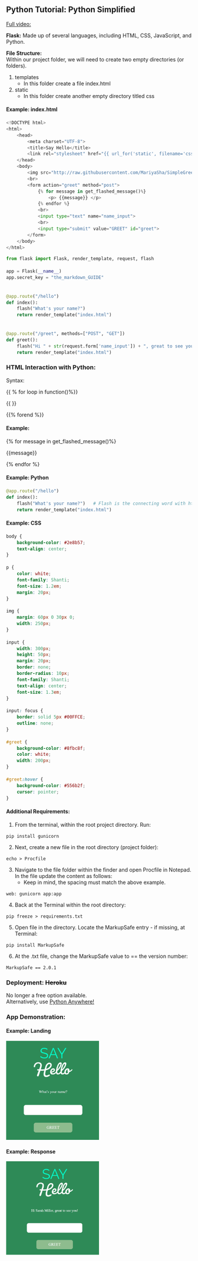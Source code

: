 ## Python Tutorial: Python Simplified  

[Full video:](https://www.youtube.com/watch?v=6plVs_ytIH8&t=425s)

**Flask:** Made up of several languages, including HTML, CSS, JavaScript, and Python.

**File Structure:**   
Within our project folder, we will need to create two empty directories (or folders). 
1. templates  
    - In this folder create a file index.html
2. static 
    - In this folder create another empty directory titled css

#### Example: index.html
```Python
<!DOCTYPE html>
<html>
    <head>
        <meta charset="UTF-8">
        <title>Say Hello</title>
        <link rel="stylesheet" href="{{ url_for('static', filename='css/main.css')}}">
    </head>
    <body>
        <img src="http://raw.githubusercontent.com/MariyaSha/SimpleGreetingApp/main/logo.png">
        <br>
        <form action="greet" method="post">
            {% for message in get_flashed_message()%}
                <p> {{message}} </p>
            {% endfor %}
            <br>
            <input type="text" name="name_input">
            <br>
            <input type="submit" value="GREET" id="greet">
        </form>
    </body>
</html>
```

```Python
from flask import Flask, render_template, request, flash

app = Flask(__name__)
app.secret_key = "the_markdown_GUIDE"


@app.route("/hello")
def index():
    flash("What's your name?")
    return render_template("index.html")


@app.route("/greet", methods=["POST", "GET"])
def greet():
    flash("Hi " + str(request.form['name_input']) + ", great to see you!")
    return render_template("index.html")
```

### **HTML Interaction with Python:**
Syntax:

{{ % for loop in function()%}}
    <p>{{   }}</p>
{{% forend %}}

#### Example: 

{% for message in get_flashed_message()%}
 <p> {{message}} </p>
{% endfor %}


#### Example: Python
```Python 
@app.route("/hello")
def index():
    flash("What's your name?")   # Flash is the connecting word with html
    return render_template("index.html")
```

#### Example: CSS
```CSS
body {
    background-color: #2e8b57;
    text-align: center;
}

p {
    color: white;
    font-family: Shanti;
    font-size: 1.2em;
    margin: 20px;
}

img {
    margin: 60px 0 30px 0;
    width: 250px;
}

input {
    width: 300px;
    height: 50px;
    margin: 20px;
    border: none;
    border-radius: 10px;
    font-family: Shanti;
    text-align: center;
    font-size: 1.3em;
}

input: focus {
    border: solid 5px #00FFCE;
    outline: none;
}

#greet {
    background-color: #8fbc8f;
    color: white;
    width: 200px;
}

#greet:hover {
    background-color: #556b2f;
    cursor: pointer;
}
```
#### **Additional Requirements:**
1. From the terminal, within the root project directory. Run:
```
pip install gunicorn
```
2. Next, create a new file in the root directory (project folder):
```
echo > Procfile 
```
3. Navigate to the file folder within the finder and open Procfile in Notepad. In the file update the content as follows:
    - Keep in mind, the spacing must match the above example.
```
web: gunicorn app:app
```
4. Back at the Terminal within the root directory:
``` 
pip freeze > requirements.txt
```
5. Open file in the directory. Locate the MarkupSafe entry - if missing, at Terminal:
``` 
pip install MarkupSafe
```

 6. At the .txt file, change the MarkupSafe value to == the version number:
 ```
 MarkupSafe == 2.0.1
 ```

### **Deployment:** ~~Heroku~~  
 No longer a free option available.  
 Alternatively, use [Python Anywhere!](https://www.pythonanywhere.com)
 
 ### **App Demonstration:**
#### Example: Landing
<img src="https://github.com/grassLEE/grassleeblog/blob/main/images/sayHello_landing.jpg?raw=true" width=50% height=50% text-align=center display=block margin-left= auto margin-right=auto>

#### Example: Response
<img src="https://github.com/grassLEE/grassleeblog/blob/main/images/sayHello_response.jpg?raw=true" width=50% height=50% text-align=center display=block margin-left= auto margin-right=auto>
